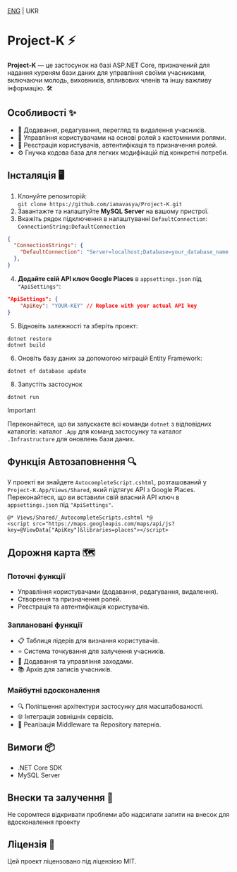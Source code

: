 [ENG](https://github.com/iamavasya/Project-K/blob/main/README.md) | UKR
# Project-K ⚡

**Project-K** — це застосунок на базі ASP.NET Core, призначений для надання куреням бази даних для управління своїми учасниками, включаючи молодь, виховників, впливових членів та іншу важливу інформацію. 🛠️

## Особливості ✨
- 👥 Додавання, редагування, перегляд та видалення учасників.
- 🔑 Управління користувачами на основі ролей з кастомними ролями.
- 📝 Реєстрація користувачів, автентифікація та призначення ролей.
- ⚙️ Гнучка кодова база для легких модифікацій під конкретні потреби.

## Інсталяція 🖥️
1. Клонуйте репозиторій:  
   `git clone https://github.com/iamavasya/Project-K.git`
2. Завантажте та налаштуйте **MySQL Server** на вашому пристрої.
3. Вкажіть рядок підключення в налаштуванні `DefaultConnection`:  
   `ConnectionString:DefaultConnection`
```json
{
  "ConnectionStrings": {
    "DefaultConnection": "Server=localhost;Database=your_database_name;User=root;Password=your_password;"
  },
}
```
4. **Додайте свій API ключ Google Places** в `appsettings.json` під `"ApiSettings"`:  
```json
"ApiSettings": { 
    "ApiKey": "YOUR-KEY" // Replace with your actual API key
}
```
5. Відновіть залежності та зберіть проект:  
```
dotnet restore
dotnet build
```
6. Оновіть базу даних за допомогою міграцій Entity Framework: 
```
dotnet ef database update
```
8. Запустіть застосунок 
```
dotnet run
```

> [!IMPORTANT]
> Переконайтеся, що ви запускаєте всі команди `dotnet` з відповідних каталогів: каталог `.App` для команд застосунку та каталог `.Infrastructure` для оновлень бази даних.

## Функція Автозаповнення 🔍

У проекті ви знайдете `AutocompleteScript.cshtml`, розташований у `Project-K.App/Views/Shared`, який підтягує API з Google Places. Переконайтеся, що ви вставили свій власний API ключ в `appsettings.json` під `"ApiSettings"`.
```cshtml
@* Views/Shared/_AutocompleteScripts.cshtml *@
<script src="https://maps.googleapis.com/maps/api/js?key=@ViewData["ApiKey"]&libraries=places"></script>
```

## Дорожня карта 🗺️

### Поточні функції
- Управління користувачами (додавання, редагування, видалення).
- Створення та призначення ролей.
- Реєстрація та автентифікація користувачів.

### Заплановані функції
- 📋 Таблиця лідерів для визнання користувачів.
- ⭐ Система точкування для залучення учасників.
- 📅 Додавання та управління заходами.
- 📚 Архів для записів учасників.

### Майбутні вдосконалення
- 🔍 Поліпшення архітектури застосунку для масштабованості.
- 🌐 Інтеграція зовнішніх сервісів.
- 🔄 Реалізація Middleware та Repository патернів.

## Вимоги 📦
- .NET Core SDK
- MySQL Server

## Внески та залучення 🤝
Не соромтеся відкривати проблеми або надсилати запити на внесок для вдосконалення проекту

## Ліцензія 📜
Цей проект ліцензовано під ліцензією MIT.

